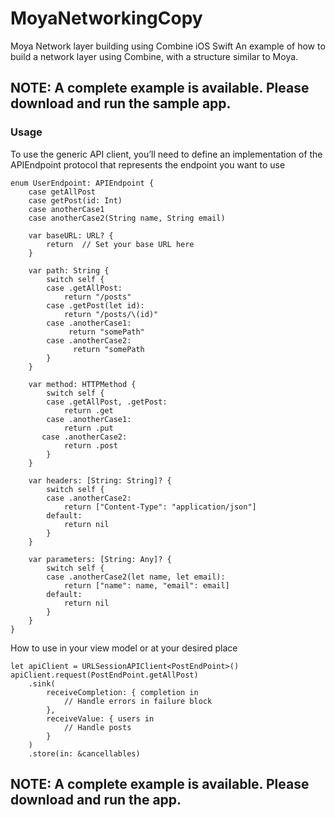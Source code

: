 # MoyaNetworkingCopy
Moya Network layer building using Combine iOS Swift
An example of how to build a network layer using Combine, with a structure similar to Moya.

## NOTE: A complete example is available. Please download and run the sample app.

### Usage

To use the generic API client, you’ll need to define an implementation of the APIEndpoint protocol that represents the endpoint you want to use

```
enum UserEndpoint: APIEndpoint {
    case getAllPost
    case getPost(id: Int)
    case anotherCase1
    case anotherCase2(String name, String email)

    var baseURL: URL? {
        return  // Set your base URL here
    }
    
    var path: String {
        switch self {
        case .getAllPost:
            return "/posts"
        case .getPost(let id):
            return "/posts/\(id)"
        case .anotherCase1:
             return "somePath"
        case .anotherCase2:
              return "somePath
        }
    }
    
    var method: HTTPMethod {
        switch self {
        case .getAllPost, .getPost:
            return .get
        case .anotherCase1:
            return .put
       case .anotherCase2:
            return .post
        }
    }
    
    var headers: [String: String]? {
        switch self {
        case .anotherCase2:
            return ["Content-Type": "application/json"]
        default:
            return nil
        }
    }
    
    var parameters: [String: Any]? {
        switch self {
        case .anotherCase2(let name, let email):
            return ["name": name, "email": email]
        default:
            return nil
        }
    }
}
```

How to use in your view model or at your desired place
```
let apiClient = URLSessionAPIClient<PostEndPoint>()
apiClient.request(PostEndPoint.getAllPost)
    .sink(
        receiveCompletion: { completion in
            // Handle errors in failure block
        },
        receiveValue: { users in
            // Handle posts
        }
    )
    .store(in: &cancellables)
```
## NOTE: A complete example is available. Please download and run the app.
